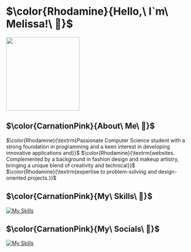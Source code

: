 # $\color{Rhodamine}{Hello,\ I`m\ Melissa!\ 🎀}$
<img src="https://tr.rbxcdn.com/180DAY-4422bc080c9c234dcd2c830fd3c0579c/420/420/Hat/Webp/noFilter" data-canonical-src="https://tr.rbxcdn.com/180DAY-4422bc080c9c234dcd2c830fd3c0579c/420/420/Hat/Webp/noFilter" width="200" height="200" />

## $\color{CarnationPink}{About\ Me\ 🎀}$
$\color{Rhodamine}{\textrm{Passionate Computer Science student with a strong foundation in programming and a keen interest in developing innovative applications and}}$
$\color{Rhodamine}{\textrm{websites. Complemented by a background in fashion design and makeup artistry, bringing a unique blend of creativity and technical}}$  
$\color{Rhodamine}{\textrm{expertise to problem-solving and design-oriented projects.}}$  




## $\color{CarnationPink}{My\ Skills\ 🎀}$

[![My Skills](https://skillicons.dev/icons?i=js,html,css,apple,bash,ts,cs,discord,dotnet,docker,git,github,instagram,java,jquery,linkedin,linux,maven,mysql,ps,php,phpstorm,postgres,pycharm,react,regex,rider,twitter,visualstudio,vscode,webstorm)](https://skillicons.dev)

## $\color{CarnationPink}{My\ Socials\ 🎀}$
[![My Skills](https://skillicons.dev/icons?i=discord,instagram,linkedin,,twitter,facebook)](https://skillicons.dev)

<!--
**melissapaksoy/melissapaksoy** is a ✨ _special_ ✨ repository because its `README.md` (this file) appears on your GitHub profile.
-->
